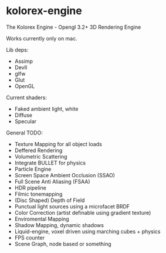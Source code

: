 kolorex-engine
==============

The Kolorex Engine - Opengl 3.2+ 3D Rendering Engine

Works currently only on mac.

Lib deps:
  * Assimp
  * DevIl
  * glfw
  * Glut
  * OpenGL


Current shaders:
  * Faked ambient light, white
  * Diffuse
  * Specular
  

General TODO:

  * Texture Mapping for all object loads
  * Deffered Rendering
  * Volumetric Scattering
  * Integrate BULLET for physics
  * Particle Engine
  * Screen Space Ambient Occlusion (SSAO)
  * Full Scene Anti Aliasing (FSAA)
  * HDR pipeline
  * Filmic tonemapping
  * (Disc Shaped) Depth of Field
  * Punctual light sources using a microfacet BRDF
  * Color Correction (artist definable using gradient texture)
  * Enviromental Mapping 
  * Shadow Mapping, dynamic shadows
  * Liquid-engine, voxel driven using marching cubes + physics
  * FPS counter
  * Scene Graph, node based or something
  
